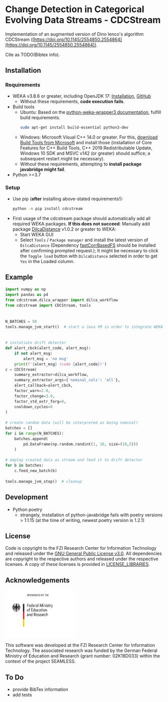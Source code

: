 # Change Detection in Categorical Evolving Data Streams - CDCStream

Implementation of an augmented version of Dino Ienco's algorithm CDCStream ([https://doi.org/10.1145/2554850.2554864](https://doi.org/10.1145/2554850.2554864)).

Cite as TODO(Bibtex info).

## Installation
### Requirements
* WEKA v3.8.6 or greater, including OpenJDK 17: [Installation](https://waikato.github.io/weka-wiki/downloading_weka/), [GitHub](https://github.com/Waikato/weka-3.8/)
  * Without these requirements, **code execution fails**.
* Build tools
  * Ubuntu: Based on the [python-weka-wrapper3 documentation](https://fracpete.github.io/python-weka-wrapper3/install.html#ubuntu), fulfill build requirements.
    ```sh
    sudo apt-get install build-essential python3-dev
    ```
  * Windows: Microsoft Visual C++ 14.0 or greater. For this, [download Build Tools from Microsoft](https://visualstudio.microsoft.com/de/visual-cpp-build-tools/) and install those (installation of Core Features for C++ Build Tools, C++ 2019 Redistributable Update, Windows 10 SDK and MSVC v142 (or greater) should suffice; a subsequent restart might be necessary).
  * Without these requirements, attempting to **install package javabridge might fail**.
* Python >=3.7

### Setup
* Use pip (**after** installing above-stated requirements!):
  ```sh
  python -m pip install cdcstream
  ```
* First usage of the cdcstream package should automatically add all required WEKA packages.
  **If this does not succeed**: Manually add package [DilcaDistance](https://weka.sourceforge.io/packageMetaData/DilcaDistance/index.html) v1.0.2 or greater to WEKA:
  * Start WEKA GUI
  * Select `Tools` / `Package manager` and install the latest version of `DilcaDistance` (Dependency [fastCorrBasedFS](https://weka.sourceforge.io/packageMetaData/fastCorrBasedFS/index.html) should be installed after confirming prompted request.); It might be necessary to click the `Toggle load` button with `DilcaDistance` selected in order to get `Yes` in the Loaded column.

## Example

```py
import numpy as np
import pandas as pd
from cdcstream.dilca_wrapper import dilca_workflow
from cdcstream import CDCStream, tools


N_BATCHES = 50
tools.manage_jvm_start()  # start a Java VM in order to integrate WEKA


# instatiate drift detector
def alert_cbck(alert_code, alert_msg):
    if not alert_msg:
        alert_msg = 'no msg'
    print(f'{alert_msg} (code {alert_code})')
c = CDCStream(
    summary_extractor=dilca_workflow,
    summary_extractor_args={'nominal_cols': 'all'},
    alert_callback=alert_cbck,
    factor_warn=2.0,
    factor_change=3.0,
    factor_std_extr_forg=0,
    cooldown_cycles=0
)

# create random data (will be interpreted as being nominal)
batches = []
for i in range(N_BATCHES):
    batches.append(
        pd.DataFrame(np.random.randint(1, 10, size=(10,5)))
    )

# employ created data as stream and feed it to drift detector
for b in batches:
    c.feed_new_batch(b)

tools.manage_jvm_stop()  # cleanup
```

## Development
* Python poetry
  * strangely, installation of python-javabridge fails with poetry versions > 1.1.15 (at the time of writing, newest poetry version is 1.2.1)
## License
Code is copyright to the FZI Research Center for Information Technology and released under the [GNU General Public License v3.0](LICENSE).
All dependencies are copyright to the respective authors and released under the respective licenses.
A copy of these licenses is provided in [LICENSE_LIBRARIES](LICENSE_LIBRARIES).

## Acknowledgements
<img src="doc/bmbf_en.svg" alt="BMBF Logo" height="150">

This software was developed at the FZI Research Center for Information Technology.
The associated research was funded by the German Federal Ministry of Education and Research (grant number: 02K18D033) within the context of the project SEAMLESS.


## To Do
* provide BibTex information
* add tests
